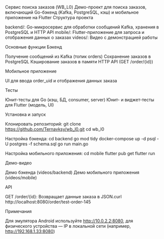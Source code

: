 Сервис поиска заказов (WB_L0)
Демо-проект для поиска заказов, включающий Go-бэкенд (Kafka, PostgreSQL, кэш) и мобильное приложение на Flutter
Структура проекта

backend/: Go-микросервис для обработки сообщений Kafka, хранения в PostgreSQL и HTTP API
mobile/: Flutter-приложение для запроса и отображения данных о заказах
videos/: Видео с демонстрацией работы

Основные функции
Бэкенд

Получение сообщений из Kafka (топик orders)
Сохранение заказов в PostgreSQL
Кэширование заказов в памяти
HTTP API (GET /order/{id})

Мобильное приложение

UI для ввода order_uid и отображения данных заказа

Тесты

Юнит-тесты для Go (кэш, БД, consumer, server)
Юнит- и виджет-тесты для Flutter (модель, UI)

Установка и запуск

Клонировать репозиторий:
git clone https://github.com/Ternavksy/wb_l0.git
cd wb_l0


Настройка бэкенда:
cd backend
go mod tidy
docker-compose up -d
psql -U postgres -f schema.sql
go run main.go


Настройка мобильного приложения:
cd mobile
flutter pub get
flutter run



Демо-видео

Демо бэкенда (videos/backend)
Демо мобильного приложения (videos/mobile)

API

GET /order/{id}: Возвращает данные заказа в JSON.curl http://localhost:8080/order/test-order-145



Примечания

Для эмулятора Android используйте http://10.0.2.2:8080, для физического устройства — IP в локальной сети (например, http://192.168.1.33:8080)
